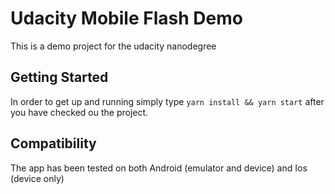 # Udacity Mobile Flash Demo

This is a demo project for the udacity nanodegree

## Getting Started

In order to get up and running simply type `yarn install && yarn start` after you have checked ou the project.

## Compatibility
The app has been tested on both Android (emulator and device) and Ios (device only)
